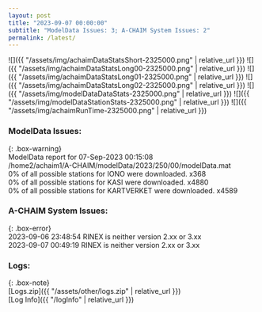 ```yaml
---
layout: post
title: "2023-09-07 00:00:00"
subtitle: "ModelData Issues: 3; A-CHAIM System Issues: 2"
permalink: /latest/
---
```


![]({{ "/assets/img/achaimDataStatsShort-2325000.png" | relative_url }})
![]({{ "/assets/img/achaimDataStatsLong00-2325000.png" | relative_url }})
![]({{ "/assets/img/achaimDataStatsLong01-2325000.png" | relative_url }})
![]({{ "/assets/img/achaimDataStatsLong02-2325000.png" | relative_url }})
![]({{ "/assets/img/modelDataDataStats-2325000.png" | relative_url }})
![]({{ "/assets/img/modelDataStationStats-2325000.png" | relative_url }})
![]({{ "/assets/img/achaimRunTime-2325000.png" | relative_url }})


### ModelData Issues:  
  
{: .box-warning}  
 ModelData report for 07-Sep-2023 00:15:08   
 /home2/achaim1/A-CHAIM/modelData/2023/250/00/modelData.mat   
 0% of all possible stations for IONO were downloaded. x368   
 0% of all possible stations for KASI were downloaded. x4880   
 0% of all possible stations for KARTVERKET were downloaded. x4589   
  
### A-CHAIM System Issues:  
  
{: .box-error}  
2023-09-06 23:48:54 RINEX is neither version 2.xx or 3.xx  
2023-09-07 00:49:19 RINEX is neither version 2.xx or 3.xx  

### Logs:  
  
{: .box-note}  
[Logs.zip]({{ "/assets/other/logs.zip" | relative_url }})  
[Log Info]({{ "/logInfo" | relative_url }})  
